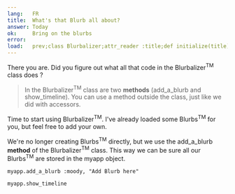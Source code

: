 ```yaml
---
lang:   FR
title:  What's that Blurb all about?
answer: Today
ok:     Bring on the blurbs
error:
load:   prev;class Blurbalizer;attr_reader :title;def initialize(title);@title=title;@blurbs=[];end;def add_a_blurb(mood, content);@blurbs << Blurb.new(mood, content);@blurbs.each {|t| t.time -= 73};end;def show_timeline;puts "Blurbalizer: #{@title} has #{@blurbs.count} Blurbs\n";@blurbs.sort_by { |t| t.time}.reverse.each { |t| puts "#{t.content.ljust(40)} #{t.time}"};end;end;myapp = Blurbalizer.new "The Big Blurb";myapp.add_a_blurb :sick,"Today Mount Hood Was Stolen!";myapp.add_a_blurb :confused,"I can not believe Mt. Hood was stolen!";myapp.add_a_blurb :dazed,"I am speechless!";myapp.add_a_blurb :mad,"It was stolen by a giraffe !!";myapp.add_a_blurb :sad,"I Left my Hoodie on the Mountain!";myapp.add_a_blurb :mad,"I am never going back to that mountain."
---
```


There you are. Did you figure out what all that code in the Blurbalizer<sup>TM</sup> class does ?

> In the Blurbalizer<sup>TM</sup> class are two __methods__ (add\_a\_blurb and show\_timeline).
> You can use a method outside the class, just like we did with accessors.

Time to start using Blurbalizer<sup>TM</sup>. I've already loaded some Blurbs<sup>TM</sup> for you,
but feel free to add your own.

We're no longer creating Blurbs<sup>TM</sup> directly, but we use the add\_a\_blurb __method__ of the
Blurbalizer<sup>TM</sup> class. This way we can be sure all our Blurbs<sup>TM</sup> are stored in the
myapp object.

    myapp.add_a_blurb :moody, "Add Blurb here"
    
    myapp.show_timeline
